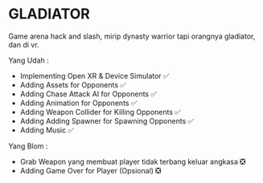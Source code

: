 # GLADIATOR

Game arena hack and slash, mirip dynasty warrior tapi orangnya gladiator, dan di vr.

Yang Udah :
- Implementing Open XR & Device Simulator       ✅
- Adding Assets for Opponents               ✅
- Adding Chase Attack AI for Opponents      ✅
- Adding Animation for Opponents            ✅
- Adding Weapon Collider for Killing Opponents ✅
- Adding Adding Spawner for Spawning Opponents ✅
- Adding Music ✅

Yang Blom :
- Grab Weapon yang membuat player tidak terbang keluar angkasa  ❎
- Adding Game Over for Player (Opsional)                        ❎
